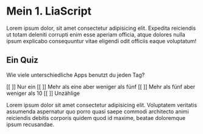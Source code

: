 # Mein 1. LiaScript

Lorem ipsum dolor, sit amet consectetur adipisicing elit. Expedita reiciendis ut totam deleniti corrupti enim esse aperiam officia, atque dolores nulla ipsum explicabo consequuntur vitae eligendi odit officiis eaque voluptatum!

## Ein Quiz

Wie viele unterschiedliche Apps benutzt du jeden Tag?

[[ ]] Nur ein
[[ ]] Mehr als eine aber weniger als fünf
[[ ]] Mehr als fünf aber weniger als 10
[[ ]] Unzählige

Lorem ipsum dolor sit amet consectetur adipisicing elit. Voluptatem veritatis assumenda aspernatur quo porro quasi saepe commodi architecto animi reiciendis debitis corporis quidem quod id maxime, beatae doloremque ipsum recusandae.

